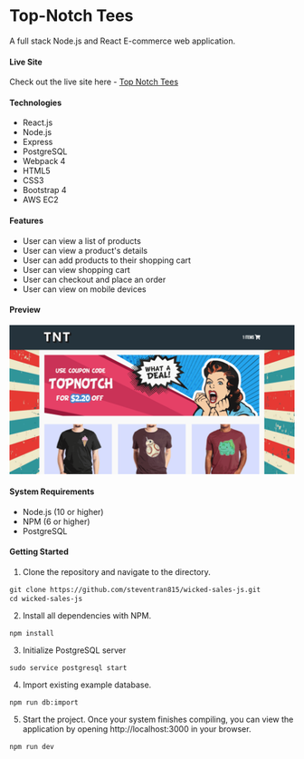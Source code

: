# Top-Notch Tees
A full stack Node.js and React E-commerce web application.

#### Live Site
Check out the live site here - [Top Notch Tees](https://top-notch.steventrancodes.com)

#### Technologies
* React.js
* Node.js
* Express
* PostgreSQL
* Webpack 4
* HTML5
* CSS3
* Bootstrap 4
* AWS EC2

#### Features
* User can view a list of products
* User can view a product's details
* User can add products to their shopping cart
* User can view shopping cart
* User can checkout and place an order
* User can view on mobile devices

#### Preview
![Wicked-Sales-Preview](./server/public/images/wickedSalesDemo.gif)

#### System Requirements
* Node.js (10 or higher)
* NPM (6 or higher)
* PostgreSQL

#### Getting Started
1. Clone the repository and navigate to the directory.
```shell
git clone https://github.com/steventran815/wicked-sales-js.git
cd wicked-sales-js
```
2. Install all dependencies with NPM.
```shell
npm install
```
3. Initialize PostgreSQL server
```shell
sudo service postgresql start
```
4. Import existing example database.
```shell
npm run db:import
```
5. Start the project. Once your system finishes compiling, you can view the application by opening http://localhost:3000 in your browser.
```shell
npm run dev
```
